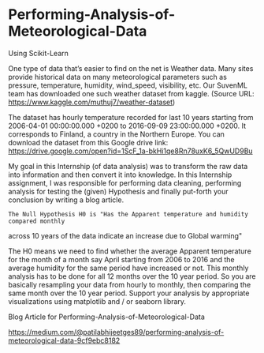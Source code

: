 # Performing-Analysis-of-Meteorological-Data
Using Scikit-Learn

One type of data that’s easier to find on the net is Weather data. Many sites provide historical
data on many meteorological parameters such as pressure, temperature, humidity,
wind_speed, visibility, etc. Our SuvenML team has downloaded one such weather dataset from
kaggle. (Source URL: https://www.kaggle.com/muthuj7/weather-dataset) 

The dataset has hourly temperature recorded for last 10 years starting from 2006-04-01
00:00:00.000 +0200 to 2016-09-09 23:00:00.000 +0200. It corresponds to Finland, a country in
the Northern Europe. You can download the dataset from this Google drive link:
https://drive.google.com/open?id=1ScF_1a-bkHi1qe8Rn78uxK6_5QwUD9Bu

My goal in this Internship (of data analysis) was to transform the raw data into information and
then convert it into knowledge.
In this Internship assignment, I was responsible for performing data cleaning, performing
analysis for testing the (given) Hypothesis and finally put-forth your conclusion by writing a
blog article.

    The Null Hypothesis H0 is "Has the Apparent temperature and humidity compared monthly
across 10 years of the data indicate an increase due to Global warming"

The H0 means we need to find whether the average Apparent temperature for the
month of a month say April starting from 2006 to 2016 and the average humidity for
the same period have increased or not. This monthly analysis has to be done for all 12
months over the 10 year period. So you are basically resampling your data from hourly
to monthly, then comparing the same month over the 10 year period. Support your
analysis by appropriate visualizations using matplotlib and / or seaborn library.


Blog Article for Performing-Analysis-of-Meteorological-Data 
  
  https://medium.com/@patilabhijeetges89/performing-analysis-of-meteorological-data-9cf9ebc8182

